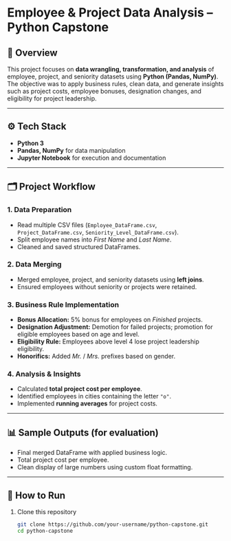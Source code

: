 # Employee & Project Data Analysis – Python Capstone  

## 📌 Overview  
This project focuses on **data wrangling, transformation, and analysis** of employee, project, and seniority datasets using **Python (Pandas, NumPy)**.  
The objective was to apply business rules, clean data, and generate insights such as project costs, employee bonuses, designation changes, and eligibility for project leadership.  

---

## ⚙️ Tech Stack  
- **Python 3**  
- **Pandas, NumPy** for data manipulation  
- **Jupyter Notebook** for execution and documentation  

---

## 🗂️ Project Workflow  
### 1. Data Preparation  
- Read multiple CSV files (`Employee_DataFrame.csv`, `Project_DataFrame.csv`, `Seniority_Level_DataFrame.csv`).  
- Split employee names into *First Name* and *Last Name*.  
- Cleaned and saved structured DataFrames.  

### 2. Data Merging  
- Merged employee, project, and seniority datasets using **left joins**.  
- Ensured employees without seniority or projects were retained.  

### 3. Business Rule Implementation  
- **Bonus Allocation:** 5% bonus for employees on *Finished* projects.  
- **Designation Adjustment:** Demotion for failed projects; promotion for eligible employees based on age and level.  
- **Eligibility Rule:** Employees above level 4 lose project leadership eligibility.  
- **Honorifics:** Added *Mr.* / *Mrs.* prefixes based on gender.  

### 4. Analysis & Insights  
- Calculated **total project cost per employee**.  
- Identified employees in cities containing the letter `"o"`.  
- Implemented **running averages** for project costs.  

---

## 📊 Sample Outputs (for evaluation)  
- Final merged DataFrame with applied business logic.  
- Total project cost per employee.  
- Clean display of large numbers using custom float formatting.  

---

## 🚀 How to Run  
1. Clone this repository  
   ```bash
   git clone https://github.com/your-username/python-capstone.git
   cd python-capstone
